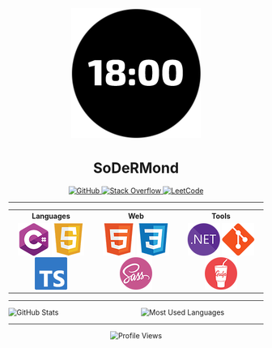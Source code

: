 <div align="center">
	<img src="./src/images/logo.png" alt="SoDeRMond Avatar">
	<h1>SoDeRMond</h1>
</div>

<div align="center">
	<a href="https://github.com/SoDeRMond" target="_blank">
		<img src="https://img.shields.io/badge/github-%2324292e.svg?&style=for-the-badge&logo=github&logoColor=white" alt="GitHub">
	</a>
	<a href="https://stackoverflow.com/users/21290440" target="_blank">
		<img src="https://img.shields.io/badge/stackoverflow-%2324292e.svg?&style=for-the-badge&logo=stackoverflow&logoColor=white" alt="Stack Overflow">
	</a>
	<a href="https://leetcode.com/SoDeRMond" target="_blank">
		<img src="https://img.shields.io/badge/leetcode-%2324292e.svg?&style=for-the-badge&logo=leetcode&logoColor=white" alt="LeetCode">
	</a>
</div>


***


<table style="text-align: center">
	<tr>
		<th style="text-align: center; width: 33%">Languages</th>
		<th style="text-align: center; width: 33%">Web</th>
		<th style="text-align: center; width: 33%">Tools</th>
	</tr>
	<tr height="96px">
		<td>
			<img src="./src/images/languages/csharp.png" alt="C#">
			<img src="./src/images/languages/js.png" alt="JS">
			<img src="./src/images/languages/ts.png" alt="TS">
		</td>
		<td>
			<img src="./src/images/web/html.png" alt="HTML">
			<img src="./src/images/web/css.png" alt="CSS">
			<img src="./src/images/web/sass.png" alt="Sass">
		</td>
		<td>
			<img src="./src/images/tools/dotnet.png" alt=".NET">
			<img src="./src/images/tools/git.png" alt="Git">
			<img src="./src/images/tools/gulp.png" alt="Gulp">
		</td>
	</tr>
</table>


***


<div style="display: flex; justify-content: space-between">
	<img width="48%" src="https://github-readme-stats.vercel.app/api?username=SoDeRMond&include_all_commits=true&theme=dracula&border_color=C0C0C0&show_icons=true" alt="GitHub Stats">
	<img width="48%" src="https://github-readme-stats.vercel.app/api/top-langs?username=SoDeRMond&layout=compact&theme=dracula&border_color=C0C0C0&show_icons=true" alt="Most Used Languages">
</div>


***


<div align="center">
	<img src="https://komarev.com/ghpvc/?username=SoDeRMond&style=for-the-badge" alt="Profile Views">
</div>
